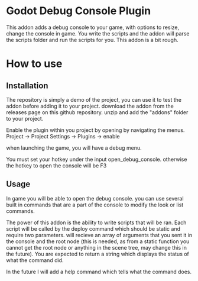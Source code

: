 # Godot Debug Console Plugin

This addon adds a debug console to your game, with options to resize, change the console in game. You write the scripts and the addon will parse the scripts folder and run the scripts for you. This addon is a bit rough.



# How to use

## Installation

The repository is simply a demo of the project, you can use it to test the addon before adding it to your project. download the addon from the releases page on this github repository. unzip and add the "addons" folder to your project. 

Enable the plugin within you project by opening by navigating the menus. Project -> Project Settings -> Plugins -> enable

when launching the game, you will have a debug menu.

You must set your hotkey under the input open_debug_console. otherwise the hotkey to open the console will be F3

## Usage

In game you will be able to open the debug console. you can use several built in commands that are a part of the console to modify the look or list commands.

The power of this addon is the ability to write scripts that will be ran. Each script will be called by the deploy command which should be static and require two parameters. will recieve an array of arguments that you sent it in the console and the root node (this is needed, as from a static function you cannot get the root node or anything in the scene tree, may change this in the future). You are expected to return a string which displays the status of what the command did.

In the future I will add a help command which tells what the command does.








